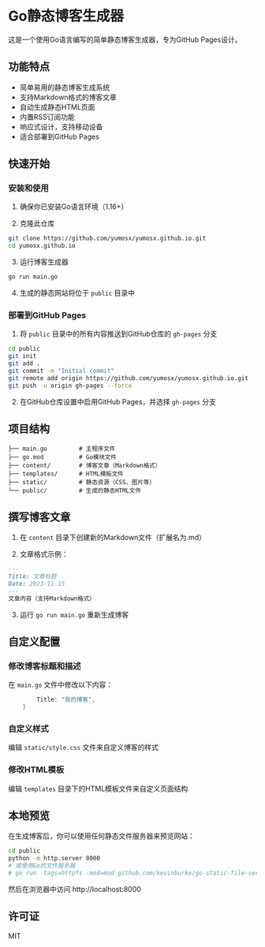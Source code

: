 # Go静态博客生成器

这是一个使用Go语言编写的简单静态博客生成器，专为GitHub Pages设计。

## 功能特点

- 简单易用的静态博客生成系统
- 支持Markdown格式的博客文章
- 自动生成静态HTML页面
- 内置RSS订阅功能
- 响应式设计，支持移动设备
- 适合部署到GitHub Pages

## 快速开始

### 安装和使用

1. 确保你已安装Go语言环境（1.16+）

2. 克隆此仓库
```bash
git clone https://github.com/yumosx/yumosx.github.io.git
cd yumosx.github.io
```

3. 运行博客生成器
```bash
go run main.go
```

4. 生成的静态网站将位于 `public` 目录中

### 部署到GitHub Pages

1. 将 `public` 目录中的所有内容推送到GitHub仓库的 `gh-pages` 分支

```bash
cd public
git init
git add .
git commit -m "Initial commit"
git remote add origin https://github.com/yumosx/yumosx.github.io.git
git push -u origin gh-pages --force
```

2. 在GitHub仓库设置中启用GitHub Pages，并选择 `gh-pages` 分支

## 项目结构

```
├── main.go         # 主程序文件
├── go.mod          # Go模块文件
├── content/        # 博客文章（Markdown格式）
├── templates/      # HTML模板文件
├── static/         # 静态资源（CSS、图片等）
└── public/         # 生成的静态HTML文件
```

## 撰写博客文章

1. 在 `content` 目录下创建新的Markdown文件（扩展名为.md）

2. 文章格式示例：
```markdown
---
Title: 文章标题
Date: 2023-11-15
---
文章内容（支持Markdown格式）
```

3. 运行 `go run main.go` 重新生成博客

## 自定义配置

### 修改博客标题和描述

在 `main.go` 文件中修改以下内容：
```go	site := &Site{
		Title: "我的博客",
	}
```

### 自定义样式

编辑 `static/style.css` 文件来自定义博客的样式

### 修改HTML模板

编辑 `templates` 目录下的HTML模板文件来自定义页面结构

## 本地预览

在生成博客后，你可以使用任何静态文件服务器来预览网站：

```bash
cd public
python -m http.server 8000
# 或使用Go的文件服务器
# go run -tags=httpfs -mod=mod github.com/kevinburke/go-static-file-server/v2/server@latest
```

然后在浏览器中访问 http://localhost:8000

## 许可证

MIT